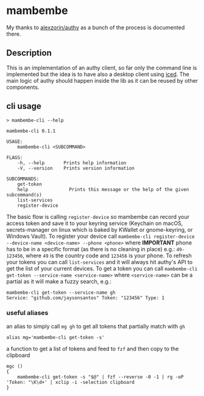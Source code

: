 # mambembe

My thanks to [alexzorin/authy](https://github.com/alexzorin/authy) as a bunch of the process is documented there.

## Description

This is an implementation of an authy client, so far only the command line is implemented but the idea is to have also a desktop client using [iced](https://github.com/hecrj/iced).
The main logic of authy should happen inside the lib as it can be reused by other components.

## cli usage

```
> mambembe-cli --help

mambembe-cli 0.1.1

USAGE:
    mambembe-cli <SUBCOMMAND>

FLAGS:
    -h, --help       Prints help information
    -V, --version    Prints version information

SUBCOMMANDS:
    get-token
    help               Prints this message or the help of the given subcommand(s)
    list-services
    register-device
```

The basic flow is calling `register-device` so mambembe can record your access token and save it to your keyring service (Keychain on macOS, secrets-manager on linux which is baked by KWallet or gnome-keyring, or Windows Vault).
To register your device call `mambembe-cli register-device --device-name <device-name> --phone <phone>` where **IMPORTANT** phone has to be in a specific format (as there is no cleaning in place) e.g.: `49-123456`, where `49` is the country code and `123456` is your phone.
To refresh your tokens you can call `list-services` and it will always hit authy's API to get the list of your current devices.
To get a token you can call `mambembe-cli get-token --service-name <service-name>` where `<service-name>` can be a partial as it will make a fuzzy search, e.g.:

```
mambembe-cli get-token --service-name gh
Service: "github.com/jaysonsantos" Token: "123456" Type: 1
```

### useful aliases

an alias to simply call `mg gh` to get all tokens that partially match with `gh`

```
alias mg='mambembe-cli get-token -s'
```

a function to get a list of tokens and feed to `fzf` and then copy to the clipboard

```
mgc ()
{
    mambembe-cli get-token -s "$@" | fzf --reverse -0 -1 | rg -oP 'Token: "\K\d+' | xclip -i -selection clipboard
}
```
